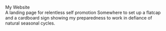 My Website<br>
A landing page for relentless self promotion
Somewhere to set up a flatcap and a cardboard sign showing my preparedness to work in defiance of natural seasonal cycles.
